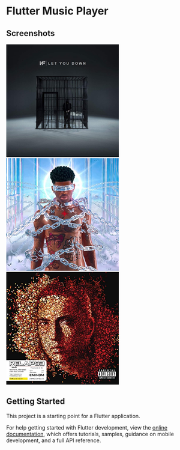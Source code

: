 # Flutter Music Player
## Screenshots
<p>
  <img src="assets\1b7f41e39f3d6ac58798a500eb4a0e2901f4502dv2_hq.jpeg" width="300">
  <img src="assets\81Uj3NtUuhL._SS500_.jpg" width="300">
  <img src="assets\916WuJt833L._SS500_.jpg" width="300">
  </p>
 
## Getting Started

This project is a starting point for a Flutter application.

For help getting started with Flutter development, view the
[online documentation](https://docs.flutter.dev/), which offers tutorials,
samples, guidance on mobile development, and a full API reference.
